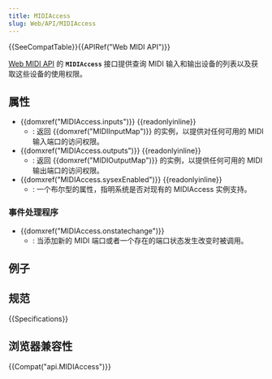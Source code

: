 ```yaml
---
title: MIDIAccess
slug: Web/API/MIDIAccess
---
```


{{SeeCompatTable}}{{APIRef("Web MIDI API")}}

[Web MIDI API](/zh-CN/docs/Web/API/Web_MIDI_API) 的 **`MIDIAccess`** 接口提供查询 MIDI 输入和输出设备的列表以及获取这些设备的使用权限。

## 属性

- {{domxref("MIDIAccess.inputs")}} {{readonlyinline}}
  - : 返回 {{domxref("MIDIInputMap")}} 的实例，以提供对任何可用的 MIDI 输入端口的访问权限。
- {{domxref("MIDIAccess.outputs")}} {{readonlyinline}}
  - : 返回 {{domxref("MIDIOutputMap")}} 的实例，以提供任何可用的 MIDI 输出端口的访问权限。
- {{domxref("MIDIAccess.sysexEnabled")}} {{readonlyinline}}
  - : 一个布尔型的属性，指明系统是否对现有的 MIDIAccess 实例支持。

### 事件处理程序

- {{domxref("MIDIAccess.onstatechange")}}
  - : 当添加新的 MIDI 端口或者一个存在的端口状态发生改变时被调用。

## 例子

## 规范

{{Specifications}}

## 浏览器兼容性

{{Compat("api.MIDIAccess")}}
